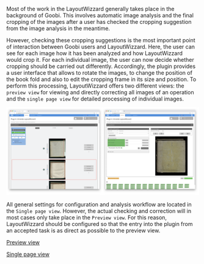 Most of the work in the LayoutWizzard generally takes place in the background of Goobi. This involves automatic image analysis and the final cropping of the images after a user has checked the cropping suggestion from the image analysis in the meantime.

However, checking these cropping suggestions is the most important point of interaction between Goobi users and LayoutWizzard. Here, the user can see for each image how it has been analyzed and how LayoutWizzard would crop it. For each individual image, the user can now decide whether cropping should be carried out differently. Accordingly, the plugin provides a user interface that allows to rotate the images, to change the position of the book fold and also to edit the cropping frame in its size and position. To perform this processing, LayoutWizzard offers two different views: the `preview view` for viewing and directly correcting all images of an operation and the `single page view` for detailed processing of individual images.

![Preview view and single page view in comparison](images/goobi-plugin-step-layoutwizzard_screen_views.png)

All general settings for configuration and analysis workflow are located in the `Single page view`. However, the actual checking and correction will in most cases only take place in the `Preview view`. For this reason, LayoutWizzard should be configured so that the entry into the plugin from an accepted task is as direct as possible to the preview view.

[Preview view](page_01_01_en.md)

[Single page view](goobi-plugin-step-layoutwizzard_page_01_02_00_en.md)